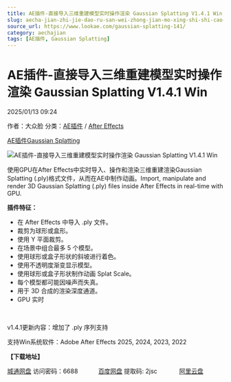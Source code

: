 ```yaml
---
title: AE插件-直接导入三维重建模型实时操作渲染 Gaussian Splatting V1.4.1 Win
slug: aecha-jian-zhi-jie-dao-ru-san-wei-zhong-jian-mo-xing-shi-shi-cao-zuo-xuan-ran-gaussian-splatting-v1-4-1-win
source_url: https://www.lookae.com/gaussian-splatting-141/
category: aechajian
tags: [AE插件, Gaussian Splatting]
---
```

# AE插件-直接导入三维重建模型实时操作渲染 Gaussian Splatting V1.4.1 Win

2025/01/13 09:24

作者：大众脸
分类：[AE插件](https://www.lookae.com/after-effects/aechajian/) / [After Effects](https://www.lookae.com/after-effects/)

[AE插件](https://www.lookae.com/tag/ae%e6%8f%92%e4%bb%b6/)[Gaussian Splatting](https://www.lookae.com/tag/gaussian-splatting/)

![AE插件-直接导入三维重建模型实时操作渲染 Gaussian Splatting V1.4.1 Win](https://www.lookae.com/wp-content/uploads/2024/04/Gaussian-Splatting.jpg "AE插件-直接导入三维重建模型实时操作渲染 Gaussian Splatting V1.4.1 Win-LookAE.com")

使用GPU在After Effects中实时导入、操作和渲染三维重建渲染Gaussian Splatting (.ply)格式文件，从而在AE中制作动画。Import, manipulate and render 3D Gaussian Splatting (.ply) files inside After Effects in real-time with GPU.

**插件特征：**

* 在 After Effects 中导入 .ply 文件。
* 裁剪为球形或盒形。
* 使用 Y 平面裁剪。
* 在场景中组合最多 5 个模型。
* 使用球形或盒子形状的斜坡进行着色。
* 使用不透明度渐变显示模型。
* 使用球形或盒子形状制作动画 Splat Scale。
* 每个模型都可能因噪声而失真。
* 用于 3D 合成的渲染深度通道。
* GPU 实时

[﻿](https://cloud.video.taobao.com/play/u/null/p/1/e/6/t/1/459436708480.mp4)

v1.4.1更新内容：增加了 .ply 序列支持

支持Win系统软件：Adobe After Effects 2025, 2024, 2023, 2022

**【下载地址】**

[城通网盘](https://url70.ctfile.com/f/2827370-1446467960-187d17?p=4431) 访问密码：6688            [百度网盘](https://pan.baidu.com/s/1sNgq9bupaEgOaMta6eQD-Q?pwd=2jsc) 提取码: 2jsc             [阿里云盘](https://www.alipan.com/s/jFYbrbkxXHc)

